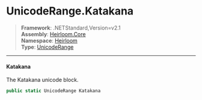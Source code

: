 # UnicodeRange.Katakana

> **Framework**: .NETStandard,Version=v2.1  
> **Assembly**: [Heirloom.Core][0]  
> **Namespace**: [Heirloom][0]  
> **Type**: [UnicodeRange][1]  

--------------------------------------------------------------------------------

#### Katakana

The Katakana unicode block.

```cs
public static UnicodeRange Katakana
```

[0]: ..\Heirloom.Core.md
[1]: Heirloom.UnicodeRange.md
